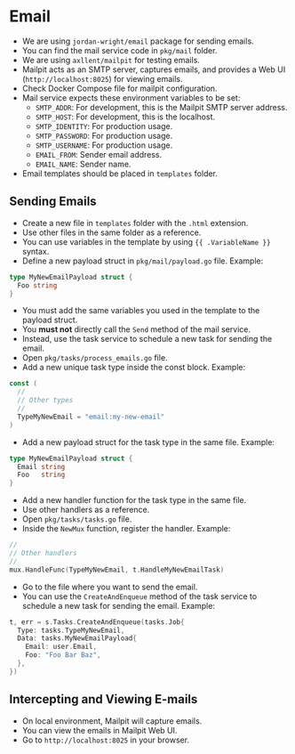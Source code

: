 # Email

- We are using `jordan-wright/email` package for sending emails.
- You can find the mail service code in `pkg/mail` folder.
- We are using `axllent/mailpit` for testing emails.
- Mailpit acts as an SMTP server, captures emails, and provides a Web UI (`http://localhost:8025`) for viewing emails.
- Check Docker Compose file for mailpit configuration.
- Mail service expects these environment variables to be set:
  - `SMTP_ADDR`: For development, this is the Mailpit SMTP server address.
  - `SMTP_HOST`: For development, this is the localhost.
  - `SMTP_IDENTITY`: For production usage.
  - `SMTP_PASSWORD`: For production usage.
  - `SMTP_USERNAME`: For production usage.
  - `EMAIL_FROM`: Sender email address.
  - `EMAIL_NAME`: Sender name.
- Email templates should be placed in `templates` folder.

## Sending Emails

- Create a new file in `templates` folder with the `.html` extension.
- Use other files in the same folder as a reference.
- You can use variables in the template by using `{{ .VariableName }}` syntax.
- Define a new payload struct in `pkg/mail/payload.go` file. Example:

```go
type MyNewEmailPayload struct {
  Foo string
}
```

- You must add the same variables you used in the template to the payload struct.
- You **must not** directly call the `Send` method of the mail service.
- Instead, use the task service to schedule a new task for sending the email.
- Open `pkg/tasks/process_emails.go` file.
- Add a new unique task type inside the const block. Example:

```go
const (
  //
  // Other types
  //
  TypeMyNewEmail = "email:my-new-email"
)
```

- Add a new payload struct for the task type in the same file. Example:

```go
type MyNewEmailPayload struct {
  Email string
  Foo   string
}
```

- Add a new handler function for the task type in the same file.
- Use other handlers as a reference.
- Open `pkg/tasks/tasks.go` file.
- Inside the `NewMux` function, register the handler. Example:

```go
//
// Other handlers
//
mux.HandleFunc(TypeMyNewEmail, t.HandleMyNewEmailTask)
```

- Go to the file where you want to send the email.
- You can use the `CreateAndEnqueue` method of the task service to schedule a new task for sending the email. Example:

```go
t, err = s.Tasks.CreateAndEnqueue(tasks.Job{
  Type: tasks.TypeMyNewEmail,
  Data: tasks.MyNewEmailPayload{
    Email: user.Email,
    Foo: "Foo Bar Baz",
  },
})
```

## Intercepting and Viewing E-mails

- On local environment, Mailpit will capture emails.
- You can view the emails in Mailpit Web UI.
- Go to `http://localhost:8025` in your browser.
